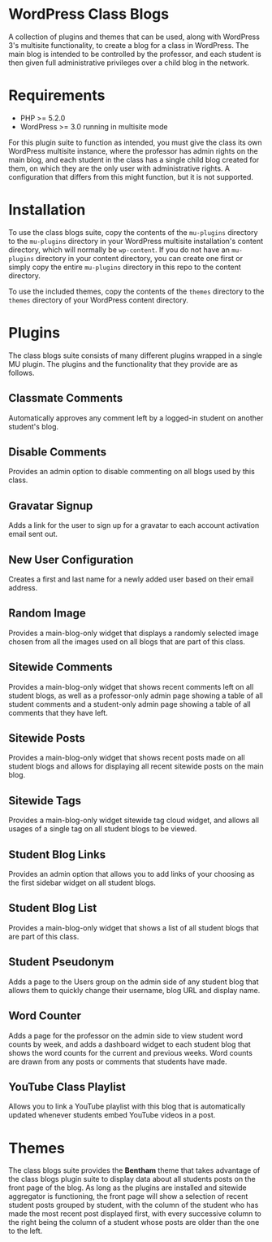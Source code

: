 
WordPress Class Blogs
=====================

A collection of plugins and themes that can be used, along with WordPress 3's
multisite functionality, to create a blog for a class in WordPress.  The main
blog is intended to be controlled by the professor, and each student is then
given full administrative privileges over a child blog in the network.

Requirements
============

* PHP >= 5.2.0
* WordPress >= 3.0 running in multisite mode

For this plugin suite to function as intended, you must give the class its
own WordPress multisite instance, where the professor has admin rights on the
main blog, and each student in the class has a single child blog created for
them, on which they are the only user with administrative rights.  A configuration
that differs from this might function, but it is not supported.

Installation
============

To use the class blogs suite, copy the contents of the `mu-plugins` directory
to the `mu-plugins` directory in your WordPress multisite installation's content
directory, which will normally be `wp-content`.  If you do not have an
`mu-plugins` directory in your content directory, you can create one first or
simply copy the entire `mu-plugins` directory in this repo to the content directory.

To use the included themes, copy the contents of the `themes` directory to
the `themes` directory of your WordPress content directory.

Plugins
=======

The class blogs suite consists of many different plugins wrapped in a single
MU plugin.  The plugins and the functionality that they provide are as follows.

Classmate Comments
------------------
Automatically approves any comment left by a logged-in student on another
student's blog.

Disable Comments
----------------
Provides an admin option to disable commenting on all blogs used by this class.

Gravatar Signup
---------------
Adds a link for the user to sign up for a gravatar to each account activation
 email sent out.

New User Configuration
----------------------
Creates a first and last name for a newly added user based on their email address.

Random Image
------------
Provides a main-blog-only widget that displays a randomly selected image chosen
from all the images used on all blogs that are part of this class.

Sitewide Comments
-----------------
Provides a main-blog-only widget that shows recent comments left on all student
blogs, as well as a professor-only admin page showing a table of all student
comments and a student-only admin page showing a table of all comments that
they have left.

Sitewide Posts
--------------
Provides a main-blog-only widget that shows recent posts made on all student
 blogs and allows for displaying all recent sitewide posts on the main blog.

Sitewide Tags
-------------
Provides a main-blog-only widget sitewide tag cloud widget, and allows all usages
of a single tag on all student blogs to be viewed.

Student Blog Links
------------------
Provides an admin option that allows you to add links of your choosing as the
first sidebar widget on all student blogs.

Student Blog List
-----------------
Provides a main-blog-only widget that shows a list of all student blogs that
are part of this class.

Student Pseudonym
-----------------
Adds a page to the Users group on the admin side of any student blog that allows
them to quickly change their username, blog URL and display name.

Word Counter
------------
Adds a page for the professor on the admin side to view student word counts by
week, and adds a dashboard widget to each student blog that shows the word counts
for the current and previous weeks.  Word counts are drawn from any posts or
comments that students have made.

YouTube Class Playlist
----------------------
Allows you to link a YouTube playlist with this blog that is automatically
updated whenever students embed YouTube videos in a post.

Themes
======

The class blogs suite provides the **Bentham** theme that takes advantage
of the class blogs plugin suite to display data about all students posts on the
front page of the blog. As long as the plugins are installed and sitewide
aggregator is functioning, the front page will show a selection of recent
student posts grouped by student, with the column of the student who has made
the most recent post displayed first, with every successive column to the right
being the column of a student whose posts are older than the one to the left.

